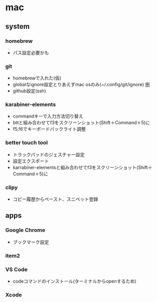 # mac

## system

### homebrew

- パス設定必要かも

### git

- homebrewで入れた(仮)
- globalなignore設定とりあえずmac osのみ(~/.config/git/ignore) [例](https://github.com/github/gitignore/tree/main/Global)
- github設定(ssh)

### karabiner-elements

- commandキーで入力方法切り替え
- bttと組み合わせてf3をスクリーンショット(Shift＋Command＋5)に
- f5,f6でキーボードバックライト調整

### better touch tool

- トラックパッドのジェスチャー設定
- 設定エクスポート
- karrabiner-elementsと組み合わせてf3をスクリーンショット(Shift＋Command＋5)に

### clipy

- コピー履歴からペースト、スニペット登録


## apps

### Google Chrome

- ブックマーク設定


### item2


### VS Code

- codeコマンドのインストール(ターミナルからopenするため)

### Xcode


